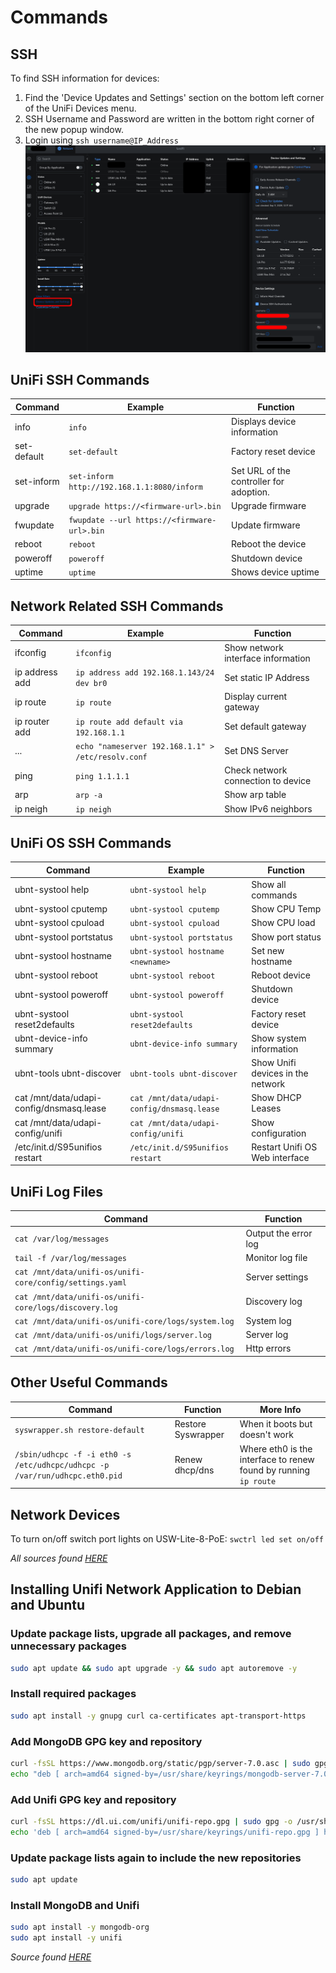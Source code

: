 # Commands

## SSH

To find SSH information for devices:
1. Find the 'Device Updates and Settings' section on the bottom left corner of the UniFi Devices menu.
2. SSH Username and Password are written in the bottom right corner of the new popup window.
3. Login using `ssh username@IP_Address`
![SSH Information](/unifi/assets/SSH_UNPW.png)

## UniFi SSH Commands

Command | Example        | Function
--------|----------------|---------
info    | `info`           | Displays device information
set-default | `set-default` | Factory reset device
set-inform | `set-inform http://192.168.1.1:8080/inform` | Set URL of the controller for adoption.
upgrade | `upgrade https://<firmware-url>.bin` | Upgrade firmware
fwupdate | `fwupdate --url https://<firmware-url>.bin` | Update firmware
reboot  | `reboot`         | Reboot the device
poweroff | `poweroff`      | Shutdown device
uptime  | `uptime`         | Shows device uptime

## Network Related SSH Commands

Command  | Example   | Function
---------|-----------|---------
ifconfig | `ifconfig` | Show network interface information
ip address add | `ip address add 192.168.1.143/24 dev br0` | Set static IP Address
ip route | `ip route` | Display current gateway
ip router add | `ip route add default via 192.168.1.1` | Set default gateway
 ... | `echo "nameserver 192.168.1.1" > /etc/resolv.conf` | Set DNS Server
ping | `ping 1.1.1.1` | Check network connection to device
arp | `arp -a` | Show arp table
ip neigh | `ip neigh`  | Show IPv6 neighbors

## UniFi OS SSH Commands

Command  | Example   | Function
---------|-----------|---------
ubnt-systool help | `ubnt-systool help` | Show all commands
ubnt-systool cputemp | `ubnt-systool cputemp` | Show CPU Temp
ubnt-systool cpuload | `ubnt-systool cpuload` | Show CPU load
ubnt-systool portstatus | `ubnt-systool portstatus` | Show port status
ubnt-systool hostname | `ubnt-systool hostname <newname>` | Set new hostname
ubnt-systool reboot | `ubnt-systool reboot`  | Reboot device
ubnt-systool poweroff | `ubnt-systool poweroff` | Shutdown device
ubnt-systool reset2defaults | `ubnt-systool reset2defaults`  | Factory reset device
ubnt-device-info summary | `ubnt-device-info summary` | Show system information
ubnt-tools ubnt-discover | `ubnt-tools ubnt-discover` | Show Unifi devices in the network
cat /mnt/data/udapi-config/dnsmasq.lease | `cat /mnt/data/udapi-config/dnsmasq.lease` | Show DHCP Leases
cat /mnt/data/udapi-config/unifi | `cat /mnt/data/udapi-config/unifi` | Show configuration
/etc/init.d/S95unifios restart | `/etc/init.d/S95unifios restart` | Restart Unifi OS Web interface

## UniFi Log Files

Command  |Function
---------|---------
`cat /var/log/messages` | Output the error log
`tail -f /var/log/messages` | Monitor log file
`cat /mnt/data/unifi-os/unifi-core/config/settings.yaml` | Server settings
`cat /mnt/data/unifi-os/unifi-core/logs/discovery.log` | Discovery log
`cat /mnt/data/unifi-os/unifi-core/logs/system.log` | System log
`cat /mnt/data/unifi-os/unifi/logs/server.log` | Server log
`cat /mnt/data/unifi-os/unifi-core/logs/errors.log` | Http errors

## Other Useful Commands

Command | Function | More Info
--------|----------|----------
`syswrapper.sh restore-default` | Restore Syswrapper | When it boots but doesn't work
`/sbin/udhcpc -f -i eth0 -s /etc/udhcpc/udhcpc -p /var/run/udhcpc.eth0.pid` | Renew dhcp/dns | Where eth0 is the interface to renew found by running `ip route`

## Network Devices

To turn on/off switch port lights on USW-Lite-8-PoE:
`swctrl led set on/off`

*All sources found [HERE](https://lazyadmin.nl/home-network/unifi-ssh-commands/)*

## Installing Unifi Network Application to Debian and Ubuntu

### Update package lists, upgrade all packages, and remove unnecessary packages
``` bash
sudo apt update && sudo apt upgrade -y && sudo apt autoremove -y
```

### Install required packages
``` bash
sudo apt install -y gnupg curl ca-certificates apt-transport-https
```

### Add MongoDB GPG key and repository
``` bash
curl -fsSL https://www.mongodb.org/static/pgp/server-7.0.asc | sudo gpg -o /usr/share/keyrings/mongodb-server-7.0.gpg --dearmor
echo "deb [ arch=amd64 signed-by=/usr/share/keyrings/mongodb-server-7.0.gpg ] http://repo.mongodb.org/apt/debian bookworm/mongodb-org/7.0 main" | sudo tee /etc/apt/sources.list.d/mongodb-org-7.0.list
```

### Add Unifi GPG key and repository
``` bash
curl -fsSL https://dl.ui.com/unifi/unifi-repo.gpg | sudo gpg -o /usr/share/keyrings/unifi-repo.gpg --dearmor
echo 'deb [ arch=amd64 signed-by=/usr/share/keyrings/unifi-repo.gpg ] https://www.ui.com/downloads/unifi/debian stable ubiquiti' | sudo tee /etc/apt/sources.list.d/unifi.list
```

### Update package lists again to include the new repositories
``` bash
sudo apt update
```
 
### Install MongoDB and Unifi
``` bash
sudo apt install -y mongodb-org
sudo apt install -y unifi
```

*Source found [HERE](https://www.reddit.com/r/UNIFI/comments/1deaeoj/how_to_guide_installing_unifi_network_application/)*
